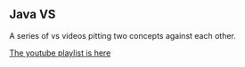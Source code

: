 ## Java VS

A series of vs videos pitting two concepts against each other.

[The youtube playlist is here](https://www.youtube.com/playlist?list=PLWRvoIK5KFykspTbxf7vyuglgyAmy7hP6)

